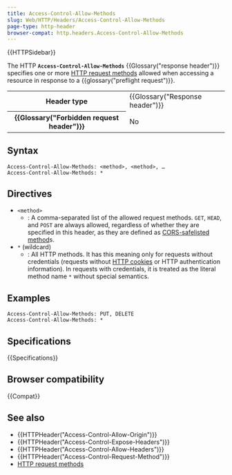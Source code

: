 ```yaml
---
title: Access-Control-Allow-Methods
slug: Web/HTTP/Headers/Access-Control-Allow-Methods
page-type: http-header
browser-compat: http.headers.Access-Control-Allow-Methods
---
```


{{HTTPSidebar}}

The HTTP **`Access-Control-Allow-Methods`** {{Glossary("response header")}} specifies one or more [HTTP request methods](/en-US/docs/Web/HTTP/Methods) allowed when accessing a resource in response to a {{glossary("preflight request")}}.

<table class="properties">
  <tbody>
    <tr>
      <th scope="row">Header type</th>
      <td>{{Glossary("Response header")}}</td>
    </tr>
    <tr>
      <th scope="row">{{Glossary("Forbidden request header")}}</th>
      <td>No</td>
    </tr>
  </tbody>
</table>

## Syntax

```http
Access-Control-Allow-Methods: <method>, <method>, …
Access-Control-Allow-Methods: *
```

## Directives

- `<method>`
  - : A comma-separated list of the allowed request methods. `GET`, `HEAD`, and `POST` are always allowed, regardless of whether they are specified in this header, as they are defined as [CORS-safelisted method](https://fetch.spec.whatwg.org/#cors-safelisted-method)s.
- `*` (wildcard)
  - : All HTTP methods.
    It has this meaning only for requests without credentials (requests without [HTTP cookies](/en-US/docs/Web/HTTP/Guides/Cookies) or HTTP authentication information). In requests with credentials, it is
    treated as the literal method name `*` without special semantics.

## Examples

```http
Access-Control-Allow-Methods: PUT, DELETE
Access-Control-Allow-Methods: *
```

## Specifications

{{Specifications}}

## Browser compatibility

{{Compat}}

## See also

- {{HTTPHeader("Access-Control-Allow-Origin")}}
- {{HTTPHeader("Access-Control-Expose-Headers")}}
- {{HTTPHeader("Access-Control-Allow-Headers")}}
- {{HTTPHeader("Access-Control-Request-Method")}}
- [HTTP request methods](/en-US/docs/Web/HTTP/Methods)
